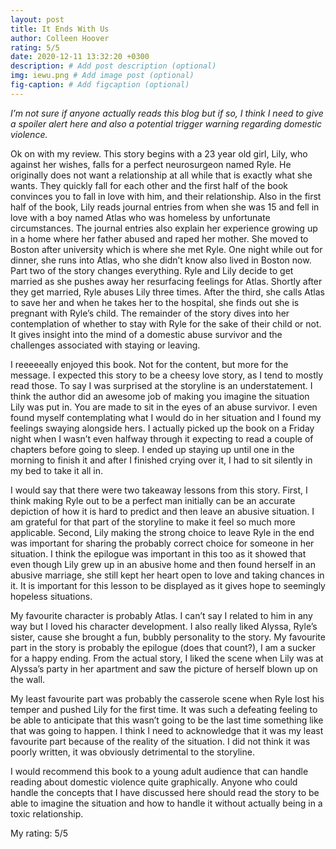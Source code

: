 ```yaml
---
layout: post
title: It Ends With Us
author: Colleen Hoover
rating: 5/5
date: 2020-12-11 13:32:20 +0300
description: # Add post description (optional)
img: iewu.png # Add image post (optional)
fig-caption: # Add figcaption (optional)
---
```

*I’m not sure if anyone actually reads this blog but if so, I think I need to give a spoiler alert here and also a potential trigger warning regarding domestic violence.*

Ok on with my review. This story begins with a 23 year old girl, Lily, who against her wishes, falls for a perfect neurosurgeon named Ryle. He originally does not want a relationship at all while that is exactly what she wants. They quickly fall for each other and the first half of the book convinces you to fall in love with him, and their relationship. Also in the first half of the book, Lily reads journal entries from when she was 15 and fell in love with a boy named Atlas who was homeless by unfortunate circumstances. The journal entries also explain her experience growing up in a home where her father abused and raped her mother. She moved to Boston after university which is where she met Ryle. One night while out for dinner, she runs into Atlas, who she didn’t know also lived in Boston now. Part two of the story changes everything. Ryle and Lily decide to get married as she pushes away her resurfacing feelings for Atlas. Shortly after they get married, Ryle abuses Lily three times. After the third, she calls Atlas to save her and when he takes her to the hospital, she finds out she is pregnant with Ryle’s child. The remainder of the story dives into her contemplation of whether to stay with Ryle for the sake of their child or not. It gives insight into the mind of a domestic abuse survivor and the challenges associated with staying or leaving.

I reeeeeally enjoyed this book. Not for the content, but more for the message. I expected this story to be a cheesy love story, as I tend to mostly read those. To say I was surprised at the storyline is an understatement. I think the author did an awesome job of making you imagine the situation Lily was put in. You are made to sit in the eyes of an abuse survivor. I even found myself contemplating what I would do in her situation and I found my feelings swaying alongside hers. I actually picked up the book on a Friday night when I wasn’t even halfway through it expecting to read a couple of chapters before going to sleep. I ended up staying up until one in the morning to finish it and after I finished crying over it, I had to sit silently in my bed to take it all in.

I would say that there were two takeaway lessons from this story. First, I think making Ryle out to be a perfect man initially can be an accurate depiction of how it is hard to predict and then leave an abusive situation. I am grateful for that part of the storyline to make it feel so much more applicable. Second, Lily making the strong choice to leave Ryle in the end was important for sharing the probably correct choice for someone in her situation. I think the epilogue was important in this too as it showed that even though Lily grew up in an abusive home and then found herself in an abusive marriage, she still kept her heart open to love and taking chances in it. It is important for this lesson to be displayed as it gives hope to seemingly hopeless situations.

My favourite character is probably Atlas. I can’t say I related to him in any way but I loved his character development. I also really liked Alyssa, Ryle’s sister, cause she brought a fun, bubbly personality to the story. My favourite part in the story is probably the epilogue (does that count?), I am a sucker for a happy ending. From the actual story, I liked the scene when Lily was at Alyssa’s party in her apartment and saw the picture of herself blown up on the wall.

My least favourite part was probably the casserole scene when Ryle lost his temper and pushed Lily for the first time. It was such a defeating feeling to be able to anticipate that this wasn’t going to be the last time something like that was going to happen. I think I need to acknowledge that it was my least favourite part because of the reality of the situation. I did not think it was poorly written, it was obviously detrimental to the storyline.

I would recommend this book to a young adult audience that can handle reading about domestic violence quite graphically. Anyone who could handle the concepts that I have discussed here should read the story to be able to imagine the situation and how to handle it without actually being in a toxic relationship. 

My rating: 5/5
